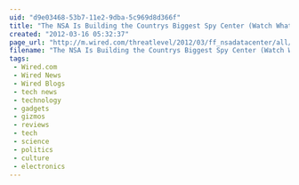 ```yaml
---
uid: "d9e03468-53b7-11e2-9dba-5c969d8d366f"
title: "The NSA Is Building the Countrys Biggest Spy Center (Watch What You Say) | Threat Level | Wired.com"
created: "2012-03-16 05:32:37"
page_url: "http://m.wired.com/threatlevel/2012/03/ff_nsadatacenter/all/1"
filename: "The NSA Is Building the Countrys Biggest Spy Center (Watch What You Say) | Threat Level | Wired.com.html"
tags: 
 - Wired.com
 - Wired News
 - Wired Blogs
 - tech news
 - technology
 - gadgets
 - gizmos
 - reviews
 - tech
 - science
 - politics
 - culture
 - electronics
---
```

